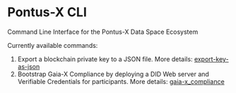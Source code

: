 # Pontus-X CLI

Command Line Interface for the Pontus-X Data Space Ecosystem

Currently available commands:

1. Export a blockchain private key to a JSON file. More details: [export-key-as-json](./src/export-key-as-json/README.md)
2. Bootstrap Gaia-X Compliance by deploying a DID Web server and Verifiable Credentials for participants. More details: [gaia-x_compliance](./src/gaia-x_compliance/README.md)
